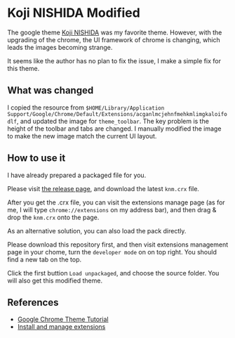 # Koji NISHIDA Modified

The google theme [Koji NISHIDA](https://chrome.google.com/webstore/detail/koji-nishida/acganlmcjehnfmehkmlimgkaloifodlf) was my favorite theme. However, with the upgrading of the chrome, the UI framework of chrome is changing, which leads the images becoming strange.

It seems like the author has no plan to fix the issue, I make a simple fix for this theme.

## What was changed

I copied the resource from `$HOME/Library/Application Support/Google/Chrome/Default/Extensions/acganlmcjehnfmehkmlimgkaloifodlf`, and updated the image for `theme_toolbar`. The key problem is the height of the toolbar and tabs are changed. I manually modified the image to make the new image match the current UI layout.


## How to use it

I have already prepared a packaged file for you.

Please visit [the release page](https://github.com/yuikns/knm/releases), and download the latest `knm.crx` file.

After you get the .crx file, you can visit the extensions manage page (as for me, I will type `chrome://extensions` on my address bar), and then drag & drop the `knm.crx` onto the page.


As an alternative solution, you can also load the pack directly.

Please download this repository first, and then visit extensions management page in your chome, turn the `developer mode` on on top right. You should find a new tab on the top.

Click the first buttion `Load unpackaged`, and choose the source folder. You will also get this modified theme.


## References

+ [Google Chrome Theme Tutorial](https://sites.google.com/site/gsugsa/google-apps/google-chrome/how-to-create-a-theme)
+ [Install and manage extensions](https://support.google.com/chrome_webstore/answer/2664769)

